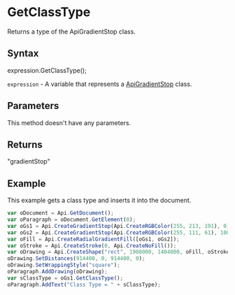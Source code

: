 # GetClassType

Returns a type of the ApiGradientStop class.

## Syntax

expression.GetClassType();

`expression` - A variable that represents a [ApiGradientStop](../ApiGradientStop.md) class.

## Parameters

This method doesn't have any parameters.

## Returns

"gradientStop"

## Example

This example gets a class type and inserts it into the document.

```javascript
var oDocument = Api.GetDocument();
var oParagraph = oDocument.GetElement(0);
var oGs1 = Api.CreateGradientStop(Api.CreateRGBColor(255, 213, 191), 0);
var oGs2 = Api.CreateGradientStop(Api.CreateRGBColor(255, 111, 61), 100000);
var oFill = Api.CreateRadialGradientFill([oGs1, oGs2]);
var oStroke = Api.CreateStroke(0, Api.CreateNoFill());
var oDrawing = Api.CreateShape("rect", 1908000, 1404000, oFill, oStroke);
oDrawing.SetDistances(914400, 0, 914400, 0);
oDrawing.SetWrappingStyle("square");
oParagraph.AddDrawing(oDrawing);
var sClassType = oGs1.GetClassType();
oParagraph.AddText("Class Type = " + sClassType);
```
